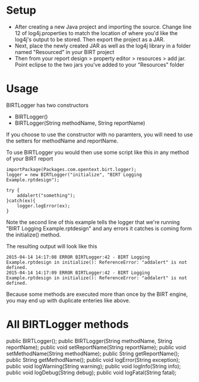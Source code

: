# Setup
* After creating a new Java project and importing the source.  Change line 12 of log4j.properties to match the location of where you'd like the log4j's output to be stored.  Then export the project as a JAR.
* Next, place the newly created JAR as well as the log4j library in a folder named "Resourced" in your BIRT project
* Then from your report design > property editor > resources > add jar.  Point eclipse to the two jars you've added to your "Resources" folder

# Usage
BIRTLogger has two constructors

* BIRTLogger()
* BIRTLogger(String methodName, String reportName)

If you choose to use the constructor with no paramters, you will need to use the setters for methodName and reportName.

To use BIRTLogger you would then use some script like this in any method of your BIRT report

```
importPackage(Packages.com.opentext.birt.logger);
logger = new BIRTLogger("initialize", "BIRT Logging Example.rptdesign");

try {
	addalert("something");
}catch(ex){
	logger.logError(ex);
}
```

Note the second line of this example tells the logger that we're running "BIRT Logging Example.rptdesign" and any errors it catches is coming form the initialize() method.

The resulting output will look like this

```
2015-04-14 14:17:08 ERROR BIRTLogger:42 - BIRT Logging Example.rptdesign in initialize(): ReferenceError: "addalert" is not defined.
2015-04-14 14:17:09 ERROR BIRTLogger:42 - BIRT Logging Example.rptdesign in initialize(): ReferenceError: "addalert" is not defined.
```

Because some methods are executed more than once by the BIRT engine, you may end up with duplicate enteries like above.

# All BIRTLogger methods
public BIRTLogger();
public BIRTLogger(String methodName, String reportName);
public void setReportName(String reportName);
public void setMethodName(String methodName);
public String getReportName();
public String getMethodName();
public void logError(String exception);
public void logWarning(String warning);
public void logInfo(String info);
public void logDebug(String debug);
public void logFatal(String fatal);
